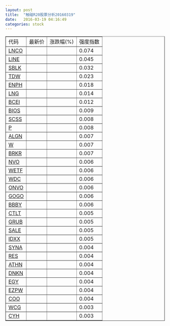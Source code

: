 ```yaml
---
layout: post
title:  "触碰R20股票分析20160319"
date:   2016-03-19 04:16:49
categories: stock
---
```

<script type="text/javascript">
var stockList = []
stockList.push('gb_lnco');
stockList.push('gb_line');
stockList.push('gb_sblk');
stockList.push('gb_tdw');
stockList.push('gb_enph');
stockList.push('gb_lng');
stockList.push('gb_bcei');
stockList.push('gb_bios');
stockList.push('gb_scss');
stockList.push('gb_p');
stockList.push('gb_algn');
stockList.push('gb_w');
stockList.push('gb_brkr');
stockList.push('gb_nvo');
stockList.push('gb_wetf');
stockList.push('gb_wdc');
stockList.push('gb_onvo');
stockList.push('gb_gogo');
stockList.push('gb_bbby');
stockList.push('gb_ctlt');
stockList.push('gb_grub');
stockList.push('gb_sale');
stockList.push('gb_idxx');
stockList.push('gb_syna');
stockList.push('gb_res');
stockList.push('gb_athn');
stockList.push('gb_dnkn');
stockList.push('gb_egy');
stockList.push('gb_ezpw');
stockList.push('gb_coo');
stockList.push('gb_wcg');
stockList.push('gb_cyh');
</script>

<table border="1">
 <tr>
 <td>代码</td>
  <td>最新价</td>
  <td>涨跌幅(%)</td>
 <td>强度指数</td>
</tr>
  <tr id="lnco"><td><a href="http://stock.finance.sina.com.cn/usstock/quotes/LNCO.html" target="_blank">LNCO</a></td><td></td><td></td><td>0.074</td></tr>
  <tr id="line"><td><a href="http://stock.finance.sina.com.cn/usstock/quotes/LINE.html" target="_blank">LINE</a></td><td></td><td></td><td>0.045</td></tr>
  <tr id="sblk"><td><a href="http://stock.finance.sina.com.cn/usstock/quotes/SBLK.html" target="_blank">SBLK</a></td><td></td><td></td><td>0.032</td></tr>
  <tr id="tdw"><td><a href="http://stock.finance.sina.com.cn/usstock/quotes/TDW.html" target="_blank">TDW</a></td><td></td><td></td><td>0.023</td></tr>
  <tr id="enph"><td><a href="http://stock.finance.sina.com.cn/usstock/quotes/ENPH.html" target="_blank">ENPH</a></td><td></td><td></td><td>0.018</td></tr>
  <tr id="lng"><td><a href="http://stock.finance.sina.com.cn/usstock/quotes/LNG.html" target="_blank">LNG</a></td><td></td><td></td><td>0.014</td></tr>
  <tr id="bcei"><td><a href="http://stock.finance.sina.com.cn/usstock/quotes/BCEI.html" target="_blank">BCEI</a></td><td></td><td></td><td>0.012</td></tr>
  <tr id="bios"><td><a href="http://stock.finance.sina.com.cn/usstock/quotes/BIOS.html" target="_blank">BIOS</a></td><td></td><td></td><td>0.009</td></tr>
  <tr id="scss"><td><a href="http://stock.finance.sina.com.cn/usstock/quotes/SCSS.html" target="_blank">SCSS</a></td><td></td><td></td><td>0.008</td></tr>
  <tr id="p"><td><a href="http://stock.finance.sina.com.cn/usstock/quotes/P.html" target="_blank">P</a></td><td></td><td></td><td>0.008</td></tr>
  <tr id="algn"><td><a href="http://stock.finance.sina.com.cn/usstock/quotes/ALGN.html" target="_blank">ALGN</a></td><td></td><td></td><td>0.007</td></tr>
  <tr id="w"><td><a href="http://stock.finance.sina.com.cn/usstock/quotes/W.html" target="_blank">W</a></td><td></td><td></td><td>0.007</td></tr>
  <tr id="brkr"><td><a href="http://stock.finance.sina.com.cn/usstock/quotes/BRKR.html" target="_blank">BRKR</a></td><td></td><td></td><td>0.007</td></tr>
  <tr id="nvo"><td><a href="http://stock.finance.sina.com.cn/usstock/quotes/NVO.html" target="_blank">NVO</a></td><td></td><td></td><td>0.006</td></tr>
  <tr id="wetf"><td><a href="http://stock.finance.sina.com.cn/usstock/quotes/WETF.html" target="_blank">WETF</a></td><td></td><td></td><td>0.006</td></tr>
  <tr id="wdc"><td><a href="http://stock.finance.sina.com.cn/usstock/quotes/WDC.html" target="_blank">WDC</a></td><td></td><td></td><td>0.006</td></tr>
  <tr id="onvo"><td><a href="http://stock.finance.sina.com.cn/usstock/quotes/ONVO.html" target="_blank">ONVO</a></td><td></td><td></td><td>0.006</td></tr>
  <tr id="gogo"><td><a href="http://stock.finance.sina.com.cn/usstock/quotes/GOGO.html" target="_blank">GOGO</a></td><td></td><td></td><td>0.006</td></tr>
  <tr id="bbby"><td><a href="http://stock.finance.sina.com.cn/usstock/quotes/BBBY.html" target="_blank">BBBY</a></td><td></td><td></td><td>0.006</td></tr>
  <tr id="ctlt"><td><a href="http://stock.finance.sina.com.cn/usstock/quotes/CTLT.html" target="_blank">CTLT</a></td><td></td><td></td><td>0.005</td></tr>
  <tr id="grub"><td><a href="http://stock.finance.sina.com.cn/usstock/quotes/GRUB.html" target="_blank">GRUB</a></td><td></td><td></td><td>0.005</td></tr>
  <tr id="sale"><td><a href="http://stock.finance.sina.com.cn/usstock/quotes/SALE.html" target="_blank">SALE</a></td><td></td><td></td><td>0.005</td></tr>
  <tr id="idxx"><td><a href="http://stock.finance.sina.com.cn/usstock/quotes/IDXX.html" target="_blank">IDXX</a></td><td></td><td></td><td>0.005</td></tr>
  <tr id="syna"><td><a href="http://stock.finance.sina.com.cn/usstock/quotes/SYNA.html" target="_blank">SYNA</a></td><td></td><td></td><td>0.004</td></tr>
  <tr id="res"><td><a href="http://stock.finance.sina.com.cn/usstock/quotes/RES.html" target="_blank">RES</a></td><td></td><td></td><td>0.004</td></tr>
  <tr id="athn"><td><a href="http://stock.finance.sina.com.cn/usstock/quotes/ATHN.html" target="_blank">ATHN</a></td><td></td><td></td><td>0.004</td></tr>
  <tr id="dnkn"><td><a href="http://stock.finance.sina.com.cn/usstock/quotes/DNKN.html" target="_blank">DNKN</a></td><td></td><td></td><td>0.004</td></tr>
  <tr id="egy"><td><a href="http://stock.finance.sina.com.cn/usstock/quotes/EGY.html" target="_blank">EGY</a></td><td></td><td></td><td>0.004</td></tr>
  <tr id="ezpw"><td><a href="http://stock.finance.sina.com.cn/usstock/quotes/EZPW.html" target="_blank">EZPW</a></td><td></td><td></td><td>0.004</td></tr>
  <tr id="coo"><td><a href="http://stock.finance.sina.com.cn/usstock/quotes/COO.html" target="_blank">COO</a></td><td></td><td></td><td>0.004</td></tr>
  <tr id="wcg"><td><a href="http://stock.finance.sina.com.cn/usstock/quotes/WCG.html" target="_blank">WCG</a></td><td></td><td></td><td>0.003</td></tr>
  <tr id="cyh"><td><a href="http://stock.finance.sina.com.cn/usstock/quotes/CYH.html" target="_blank">CYH</a></td><td></td><td></td><td>0.003</td></tr>
</table>
